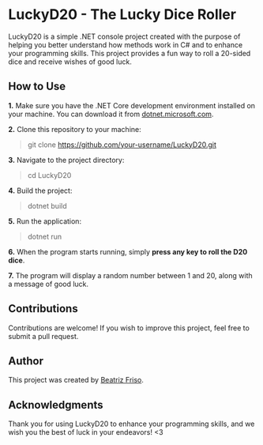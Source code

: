 # LuckyD20 - The Lucky Dice Roller

LuckyD20 is a simple .NET console project created with the purpose of helping you better understand how methods work in C# and to enhance your programming skills. This project provides a fun way to roll a 20-sided dice and receive wishes of good luck.

## How to Use

**1.** Make sure you have the .NET Core development environment installed on your machine. You can download it from [dotnet.microsoft.com](https://dotnet.microsoft.com/download).

**2.** Clone this repository to your machine:

> git clone https://github.com/your-username/LuckyD20.git


**3.** Navigate to the project directory:

> cd LuckyD20


**4.** Build the project:

> dotnet build


**5.** Run the application:

> dotnet run


**6.** When the program starts running, simply **press any key to roll the D20 dice**.

**7.** The program will display a random number between 1 and 20, along with a message of good luck.

## Contributions

Contributions are welcome! If you wish to improve this project, feel free to submit a pull request.

## Author

This project was created by [Beatriz Friso](https://github.com/beatrizfriso).

## Acknowledgments

Thank you for using LuckyD20 to enhance your programming skills, and we wish you the best of luck in your endeavors! <3

